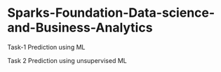 # Sparks-Foundation-Data-science-and-Business-Analytics
Task-1
Prediction using ML

Task 2
Prediction using unsupervised ML
